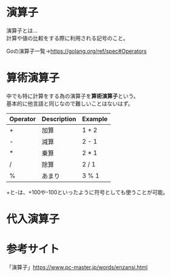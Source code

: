 # 演算子  
演算子とは…  
計算や値の比較をする際に利用される記号のこと。  
  
Goの演算子一覧→<https://golang.org/ref/spec#Operators>  
  
# 算術演算子  
中でも特に計算をする為の演算子を**算術演算子**という。  
基本的に他言語と同じなので難しいことはないはず。  
   
|Operator|Description|Example|
|:---|:---|:---|
|+|加算|1 + 2|
|-|減算|2 - 1|
|*|乗算|2 * 1|
|/|除算|2 / 1|
|%|あまり|3 % 1|  
  
+と-は、+100や-100といったように符号としても使うことが可能。  
  
# 代入演算子  
  

# 参考サイト  
「演算子」<https://www.pc-master.jp/words/enzansi.html>